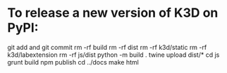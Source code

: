 # To release a new version of K3D on PyPI:

git add and git commit
rm -rf build
rm -rf dist
rm -rf k3d/static
rm -rf k3d/labextension
rm -rf js/dist
python -m build .
twine upload dist/*
cd js
grunt build
npm publish
cd ../docs
make html
